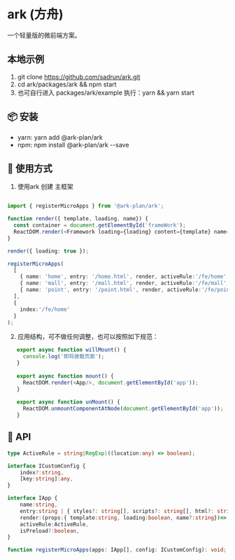 # ark (方舟)

一个轻量版的微前端方案。

## 本地示例
1. git clone https://github.com/sadrun/ark.git
2. cd ark/packages/ark && npm start
3. 也可自行进入 packages/ark/example 执行：yarn && yarn start

## 📦 安装
* yarn: yarn add @ark-plan/ark
* npm: npm install @ark-plan/ark --save

## 🔨 使用方式

1. 使用ark 创建 主框架

```ts

import { registerMicroApps } from '@ark-plan/ark';

function render({ template, loading, name}) {
  const container = document.getElementById('frameWork');
  ReactDOM.render(<Framework loading={loading} content={template} name={name}/>, container);
}

render({ loading: true });

registerMicroApps(
  [
    { name: 'home', entry: '/home.html', render, activeRule:'/fe/home',isPreload:true, },
    { name: 'mall', entry: '/mall.html', render, activeRule:'/fe/mall',isPreload:false,  },
    { name: 'point', entry: '/point.html', render, activeRule:'/fe/point',isPreload:false,  },
  ],
  {
    index:'/fe/home'
  }
);

```

2. 应用结构，可不做任何调整，也可以按照如下规范：
```ts
   export async function willMount() {
     console.log('即将装载页面');
   }
   
   export async function mount() {
     ReactDOM.render(<App/>, document.getElementById('app'));
   }
   
   export async function unMount() {
     ReactDOM.unmountComponentAtNode(document.getElementById('app'));
   }
   ```

## 📖 API


```typescript
type ActiveRule = string|RegExp|((location:any) => boolean);

interface ICustomConfig {
    index?:string,
    [key:string]:any,
}

interface IApp {
    name:string,
    entry:string | { styles?: string[], scripts?: string[], html?: string },
    render:(props:{ template:string, loading:boolean, name?:string})=> any,
    activeRule:ActiveRule,
    isPreload?:boolean,
}

function registerMicroApps(apps: IApp[], config: ICustomConfig): void;
```